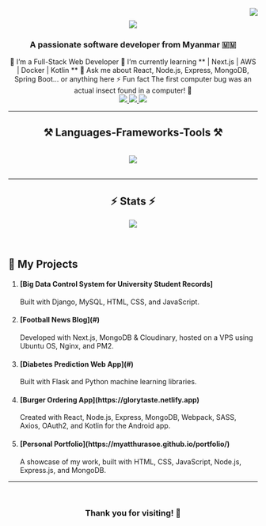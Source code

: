 <img
  align="right"
  src="https://visitor-badge.laobi.icu/badge?page_id=MyatThuraSoe"
/>
<h1 align="center">
  <img
    src="https://readme-typing-svg.herokuapp.com/?font=Righteous&size=35&center=true&vCenter=true&width=500&height=70&duration=4000&lines=Hi+There!+👋;+I'm+Myat+Thura+Soe!;"
  />
</h1>
<h3 align="center">A passionate software developer from Myanmar 🇲🇲</h3>
<div align="center">
  🔭 I’m a Full-Stack Web Developer 🌱 I’m currently learning ** | Next.js | AWS
  | Docker | Kotlin ** 💬 Ask me about React, Node.js, Express, MongoDB, Spring
  Boot... or anything here ⚡ Fun fact The first computer bug was an actual
  insect found in a computer! 🐛
</div>
<div align="center">
  <a href="mailto:myatthu.dev@gmail.com">
    <img
      src="https://img.shields.io/badge/Gmail-333333?style=for-the-badge&logo=gmail&logoColor=red"
    />
  </a>
  <a href="https://linkedin.com/in/myatthurasoe" target="_blank">
    <img
      src="https://img.shields.io/badge/LinkedIn-0077B5?style=for-the-badge&logo=linkedin&logoColor=white"
    />
  </a>
  <a href="https://myatthurasoe.github.io/portfolio/" target="_blank">
    <img
      src="https://img.shields.io/badge/Portfolio-FF5722?style=for-the-badge&logo=vercel&logoColor=white"
    />
  </a>
</div>
<hr />
<h2 align="center">⚒️ Languages-Frameworks-Tools ⚒️</h2>
<br />
<div align="center">
  <img
    src="https://skillicons.dev/icons?i=html,css,js,react,nodejs,express,nextjs,mongodb,mysql,python,flask,django,kotlin,php,git,linux"
  />
</div>
<br />
<hr />
<h2 align="center">⚡ Stats ⚡</h2>
<p align="center">
  <img
    src="https://github-readme-stats.vercel.app/api?username=MyatThuraSoe&show_icons=true&theme=radical"
  />
</p>
<br />
<h2>📂 My Projects</h2>
<ol>
  <li>
    <h4>[Big Data Control System for University Student Records]</h4>
    Built with Django, MySQL, HTML, CSS, and JavaScript.
  </li>
  <li>
    <h4>[Football News Blog](#)</h4>
    Developed with Next.js, MongoDB & Cloudinary, hosted on a VPS using Ubuntu
    OS, Nginx, and PM2.
  </li>
  <li>
    <h4>[Diabetes Prediction Web App](#)</h4>
    Built with Flask and Python machine learning libraries.
  </li>
  <li>
    <h4>[Burger Ordering App](https://glorytaste.netlify.app)</h4>
    Created with React, Node.js, Express, MongoDB, Webpack, SASS, Axios, OAuth2,
    and Kotlin for the Android app.
  </li>
  <li>
    <h4>[Personal Portfolio](https://myatthurasoe.github.io/portfolio/)</h4>
    A showcase of my work, built with HTML, CSS, JavaScript, Node.js,
    Express.js, and MongoDB.
  </li>
</ol>
<hr />
<br />
<div align="center"><h3>Thank you for visiting! 🚀</h3></div>
<br />

